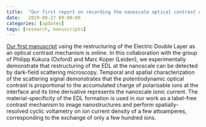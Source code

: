 ```yaml
---
title:  "Our first report on recording the nanoscale optical contrast of the electric double layer"
date:   2019-09-27 09:00:00
categories: [updates]
tags: [research, manuscripts]
---
```


[Our first manuscript](https://arxiv.org/abs/1909.12801) using the restructuring of the Electric Double Layer as an optical contrast mechanism is online. In this collaboration with the group of Philipp Kukura (Oxford) and Marc Koper (Leiden), we experimentally demonstrate that restructuring of the EDL at the nanoscale can be detected by dark-field scattering microscopy. Temporal and spatial characterization of the scattering signal demonstrates that the potentiodynamic optical contrast is proportional to the accumulated charge of polarisable ions at the interface and its time derivative represents the nanoscale ionic current. The material-specificity of the EDL formation is used in our work as a label-free contrast mechanism to image nanostructures and perform spatially-resolved cyclic voltametry on ion current density of a few attoamperes, corresponding to the exchange of only a few hundred ions. 
